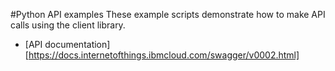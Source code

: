 #Python API examples
These example scripts demonstrate how to make API calls using the client library.  
* [API documentation][https://docs.internetofthings.ibmcloud.com/swagger/v0002.html]
